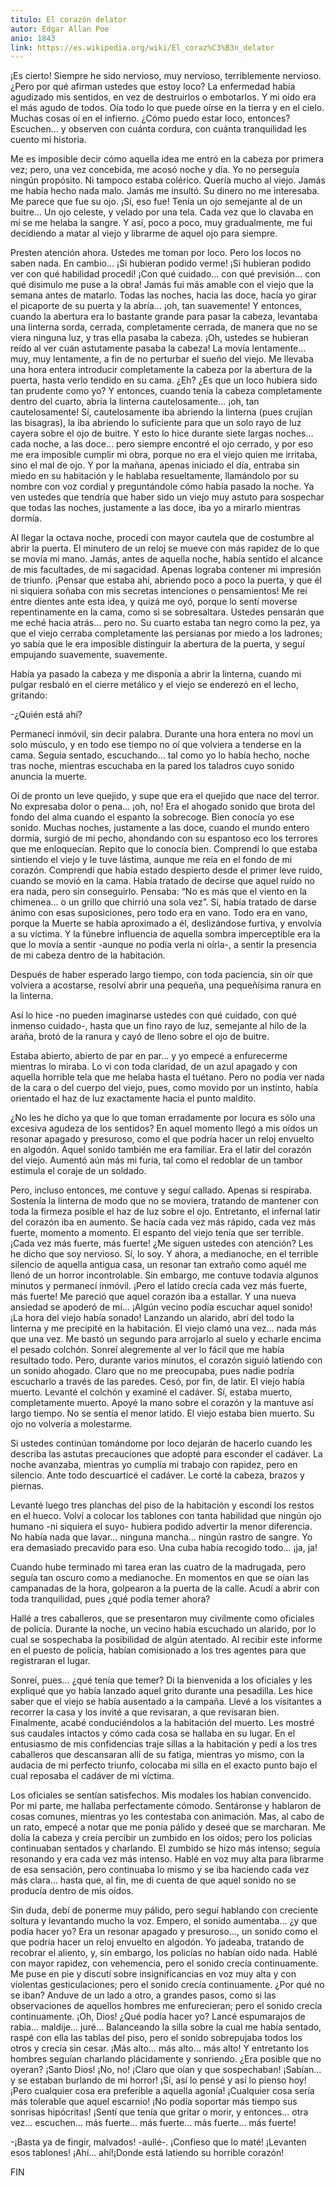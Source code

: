 ```yaml
---
titulo: El corazón delator
autor: Edgar Allan Poe
anio: 1843
link: https://es.wikipedia.org/wiki/El_coraz%C3%B3n_delator
---
```


¡Es cierto! Siempre he sido nervioso, muy nervioso, terriblemente nervioso. ¿Pero por qué afirman ustedes que estoy loco? La enfermedad había agudizado mis sentidos, en vez de destruirlos o embotarlos. Y mi oído era el más agudo de todos. Oía todo lo que puede oírse en la tierra y en el cielo. Muchas cosas oí en el infierno. ¿Cómo puedo estar loco, entonces? Escuchen… y observen con cuánta cordura, con cuánta tranquilidad les cuento mi historia.

Me es imposible decir cómo aquella idea me entró en la cabeza por primera vez; pero, una vez concebida, me acosó noche y día. Yo no perseguía ningún propósito. Ni tampoco estaba colérico. Quería mucho al viejo. Jamás me había hecho nada malo. Jamás me insultó. Su dinero no me interesaba. Me parece que fue su ojo. ¡Sí, eso fue! Tenía un ojo semejante al de un buitre… Un ojo celeste, y velado por una tela. Cada vez que lo clavaba en mí se me helaba la sangre. Y así, poco a poco, muy gradualmente, me fui decidiendo a matar al viejo y librarme de aquel ojo para siempre.

Presten atención ahora. Ustedes me toman por loco. Pero los locos no saben nada. En cambio… ¡Si hubieran podido verme! ¡Si hubieran podido ver con qué habilidad procedí! ¡Con qué cuidado… con qué previsión… con qué disimulo me puse a la obra! Jamás fui más amable con el viejo que la semana antes de matarlo. Todas las noches, hacia las doce, hacía yo girar el picaporte de su puerta y la abría… ¡oh, tan suavemente! Y entonces, cuando la abertura era lo bastante grande para pasar la cabeza, levantaba una linterna sorda, cerrada, completamente cerrada, de manera que no se viera ninguna luz, y tras ella pasaba la cabeza. ¡Oh, ustedes se hubieran reído al ver cuán astutamente pasaba la cabeza! La movía lentamente… muy, muy lentamente, a fin de no perturbar el sueño del viejo. Me llevaba una hora entera introducir completamente la cabeza por la abertura de la puerta, hasta verlo tendido en su cama. ¿Eh? ¿Es que un loco hubiera sido tan prudente como yo? Y entonces, cuando tenía la cabeza completamente dentro del cuarto, abría la linterna cautelosamente… ¡oh, tan cautelosamente! Sí, cautelosamente iba abriendo la linterna (pues crujían las bisagras), la iba abriendo lo suficiente para que un solo rayo de luz cayera sobre el ojo de buitre. Y esto lo hice durante siete largas noches… cada noche, a las doce… pero siempre encontré el ojo cerrado, y por eso me era imposible cumplir mi obra, porque no era el viejo quien me irritaba, sino el mal de ojo. Y por la mañana, apenas iniciado el día, entraba sin miedo en su habitación y le hablaba resueltamente, llamándolo por su nombre con voz cordial y preguntándole cómo había pasado la noche. Ya ven ustedes que tendría que haber sido un viejo muy astuto para sospechar que todas las noches, justamente a las doce, iba yo a mirarlo mientras dormía.

Al llegar la octava noche, procedí con mayor cautela que de costumbre al abrir la puerta. El minutero de un reloj se mueve con más rapidez de lo que se movía mi mano. Jamás, antes de aquella noche, había sentido el alcance de mis facultades, de mi sagacidad. Apenas lograba contener mi impresión de triunfo. ¡Pensar que estaba ahí, abriendo poco a poco la puerta, y que él ni siquiera soñaba con mis secretas intenciones o pensamientos! Me reí entre dientes ante esta idea, y quizá me oyó, porque lo sentí moverse repentinamente en la cama, como si se sobresaltara. Ustedes pensarán que me eché hacia atrás… pero no. Su cuarto estaba tan negro como la pez, ya que el viejo cerraba completamente las persianas por miedo a los ladrones; yo sabía que le era imposible distinguir la abertura de la puerta, y seguí empujando suavemente, suavemente.

Había ya pasado la cabeza y me disponía a abrir la linterna, cuando mi pulgar resbaló en el cierre metálico y el viejo se enderezó en el lecho, gritando:

-¿Quién está ahí?

Permanecí inmóvil, sin decir palabra. Durante una hora entera no moví un solo músculo, y en todo ese tiempo no oí que volviera a tenderse en la cama. Seguía sentado, escuchando… tal como yo lo había hecho, noche tras noche, mientras escuchaba en la pared los taladros cuyo sonido anuncia la muerte.

Oí de pronto un leve quejido, y supe que era el quejido que nace del terror. No expresaba dolor o pena… ¡oh, no! Era el ahogado sonido que brota del fondo del alma cuando el espanto la sobrecoge. Bien conocía yo ese sonido. Muchas noches, justamente a las doce, cuando el mundo entero dormía, surgió de mi pecho, ahondando con su espantoso eco los terrores que me enloquecían. Repito que lo conocía bien. Comprendí lo que estaba sintiendo el viejo y le tuve lástima, aunque me reía en el fondo de mi corazón. Comprendí que había estado despierto desde el primer leve ruido, cuando se movió en la cama. Había tratado de decirse que aquel ruido no era nada, pero sin conseguirlo. Pensaba: “No es más que el viento en la chimenea… o un grillo que chirrió una sola vez”. Sí, había tratado de darse ánimo con esas suposiciones, pero todo era en vano. Todo era en vano, porque la Muerte se había aproximado a él, deslizándose furtiva, y envolvía a su víctima. Y la fúnebre influencia de aquella sombra imperceptible era la que lo movía a sentir -aunque no podía verla ni oírla-, a sentir la presencia de mi cabeza dentro de la habitación.

Después de haber esperado largo tiempo, con toda paciencia, sin oír que volviera a acostarse, resolví abrir una pequeña, una pequeñísima ranura en la linterna.

Así lo hice -no pueden imaginarse ustedes con qué cuidado, con qué inmenso cuidado-, hasta que un fino rayo de luz, semejante al hilo de la araña, brotó de la ranura y cayó de lleno sobre el ojo de buitre.

Estaba abierto, abierto de par en par… y yo empecé a enfurecerme mientras lo miraba. Lo vi con toda claridad, de un azul apagado y con aquella horrible tela que me helaba hasta el tuétano. Pero no podía ver nada de la cara o del cuerpo del viejo, pues, como movido por un instinto, había orientado el haz de luz exactamente hacia el punto maldito.

¿No les he dicho ya que lo que toman erradamente por locura es sólo una excesiva agudeza de los sentidos? En aquel momento llegó a mis oídos un resonar apagado y presuroso, como el que podría hacer un reloj envuelto en algodón. Aquel sonido también me era familiar. Era el latir del corazón del viejo. Aumentó aún más mi furia, tal como el redoblar de un tambor estimula el coraje de un soldado.

Pero, incluso entonces, me contuve y seguí callado. Apenas si respiraba. Sostenía la linterna de modo que no se moviera, tratando de mantener con toda la firmeza posible el haz de luz sobre el ojo. Entretanto, el infernal latir del corazón iba en aumento. Se hacía cada vez más rápido, cada vez más fuerte, momento a momento. El espanto del viejo tenía que ser terrible. ¡Cada vez más fuerte, más fuerte! ¿Me siguen ustedes con atención? Les he dicho que soy nervioso. Sí, lo soy. Y ahora, a medianoche, en el terrible silencio de aquella antigua casa, un resonar tan extraño como aquél me llenó de un horror incontrolable. Sin embargo, me contuve todavía algunos minutos y permanecí inmóvil. ¡Pero el latido crecía cada vez más fuerte, más fuerte! Me pareció que aquel corazón iba a estallar. Y una nueva ansiedad se apoderó de mí… ¡Algún vecino podía escuchar aquel sonido! ¡La hora del viejo había sonado! Lanzando un alarido, abrí del todo la linterna y me precipité en la habitación. El viejo clamó una vez… nada más que una vez. Me bastó un segundo para arrojarlo al suelo y echarle encima el pesado colchón. Sonreí alegremente al ver lo fácil que me había resultado todo. Pero, durante varios minutos, el corazón siguió latiendo con un sonido ahogado. Claro que no me preocupaba, pues nadie podría escucharlo a través de las paredes. Cesó, por fin, de latir. El viejo había muerto. Levanté el colchón y examiné el cadáver. Sí, estaba muerto, completamente muerto. Apoyé la mano sobre el corazón y la mantuve así largo tiempo. No se sentía el menor latido. El viejo estaba bien muerto. Su ojo no volvería a molestarme.

Si ustedes continúan tomándome por loco dejarán de hacerlo cuando les describa las astutas precauciones que adopté para esconder el cadáver. La noche avanzaba, mientras yo cumplía mi trabajo con rapidez, pero en silencio. Ante todo descuarticé el cadáver. Le corté la cabeza, brazos y piernas.

Levanté luego tres planchas del piso de la habitación y escondí los restos en el hueco. Volví a colocar los tablones con tanta habilidad que ningún ojo humano -ni siquiera el suyo- hubiera podido advertir la menor diferencia. No había nada que lavar… ninguna mancha… ningún rastro de sangre. Yo era demasiado precavido para eso. Una cuba había recogido todo… ¡ja, ja!

Cuando hube terminado mi tarea eran las cuatro de la madrugada, pero seguía tan oscuro como a medianoche. En momentos en que se oían las campanadas de la hora, golpearon a la puerta de la calle. Acudí a abrir con toda tranquilidad, pues ¿qué podía temer ahora?

Hallé a tres caballeros, que se presentaron muy civilmente como oficiales de policía. Durante la noche, un vecino había escuchado un alarido, por lo cual se sospechaba la posibilidad de algún atentado. Al recibir este informe en el puesto de policía, habían comisionado a los tres agentes para que registraran el lugar.

Sonreí, pues… ¿qué tenía que temer? Di la bienvenida a los oficiales y les expliqué que yo había lanzado aquel grito durante una pesadilla. Les hice saber que el viejo se había ausentado a la campaña. Llevé a los visitantes a recorrer la casa y los invité a que revisaran, a que revisaran bien. Finalmente, acabé conduciéndolos a la habitación del muerto. Les mostré sus caudales intactos y cómo cada cosa se hallaba en su lugar. En el entusiasmo de mis confidencias traje sillas a la habitación y pedí a los tres caballeros que descansaran allí de su fatiga, mientras yo mismo, con la audacia de mi perfecto triunfo, colocaba mi silla en el exacto punto bajo el cual reposaba el cadáver de mi víctima.

Los oficiales se sentían satisfechos. Mis modales los habían convencido. Por mi parte, me hallaba perfectamente cómodo. Sentáronse y hablaron de cosas comunes, mientras yo les contestaba con animación. Mas, al cabo de un rato, empecé a notar que me ponía pálido y deseé que se marcharan. Me dolía la cabeza y creía percibir un zumbido en los oídos; pero los policías continuaban sentados y charlando. El zumbido se hizo más intenso; seguía resonando y era cada vez más intenso. Hablé en voz muy alta para librarme de esa sensación, pero continuaba lo mismo y se iba haciendo cada vez más clara… hasta que, al fin, me di cuenta de que aquel sonido no se producía dentro de mis oídos.

Sin duda, debí de ponerme muy pálido, pero seguí hablando con creciente soltura y levantando mucho la voz. Empero, el sonido aumentaba… ¿y que podía hacer yo? Era un resonar apagado y presuroso…, un sonido como el que podría hacer un reloj envuelto en algodón. Yo jadeaba, tratando de recobrar el aliento, y, sin embargo, los policías no habían oído nada. Hablé con mayor rapidez, con vehemencia, pero el sonido crecía continuamente. Me puse en pie y discutí sobre insignificancias en voz muy alta y con violentas gesticulaciones; pero el sonido crecía continuamente. ¿Por qué no se iban? Anduve de un lado a otro, a grandes pasos, como si las observaciones de aquellos hombres me enfurecieran; pero el sonido crecía continuamente. ¡Oh, Dios! ¿Qué podía hacer yo? Lancé espumarajos de rabia… maldije… juré… Balanceando la silla sobre la cual me había sentado, raspé con ella las tablas del piso, pero el sonido sobrepujaba todos los otros y crecía sin cesar. ¡Más alto… más alto… más alto! Y entretanto los hombres seguían charlando plácidamente y sonriendo. ¿Era posible que no oyeran? ¡Santo Dios! ¡No, no! ¡Claro que oían y que sospechaban! ¡Sabían… y se estaban burlando de mi horror! ¡Sí, así lo pensé y así lo pienso hoy! ¡Pero cualquier cosa era preferible a aquella agonía! ¡Cualquier cosa sería más tolerable que aquel escarnio! ¡No podía soportar más tiempo sus sonrisas hipócritas! ¡Sentí que tenía que gritar o morir, y entonces… otra vez… escuchen… más fuerte… más fuerte… más fuerte… más fuerte!

-¡Basta ya de fingir, malvados! -aullé-. ¡Confieso que lo maté! ¡Levanten esos tablones! ¡Ahí… ahí!¡Donde está latiendo su horrible corazón!

FIN
